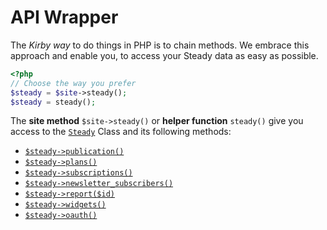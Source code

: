 # API Wrapper

The *Kirby way* to do things in PHP is to chain methods. We embrace this approach and enable you, to access your Steady data as easy as possible.

```php
<?php
// Choose the way you prefer
$steady = $site->steady();
$steady = steady();
```

The **site method** `$site->steady()` or **helper function** `steady()` give you access to the [`Steady`](https://github.com/soerenengels/kirby-steady/blob/main/classes/Steady/Steady.php) Class and its following methods:

- [`$steady->publication()`](/steady/publication)
- [`$steady->plans()`](/steady/plans)
- [`$steady->subscriptions()`](/steady/subscriptions)
- [`$steady->newsletter_subscribers()`](/steady/newsletter-subscribers)
- [`$steady->report($id)`](/steady/reports)
- [`$steady->widgets()`](/steady/widgets)
- [`$steady->oauth()`](/oauth/)

